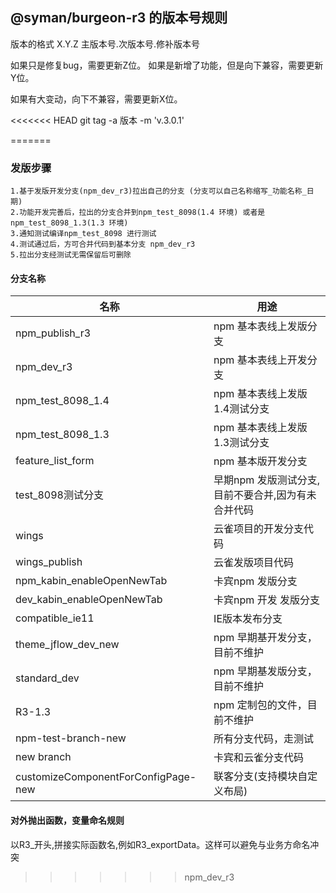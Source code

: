 ## @syman/burgeon-r3  的版本号规则
版本的格式
X.Y.Z
主版本号.次版本号.修补版本号

如果只是修复bug，需要更新Z位。
如果是新增了功能，但是向下兼容，需要更新Y位。

如果有大变动，向下不兼容，需要更新X位。

<<<<<<< HEAD
git tag -a 版本 -m 'v.3.0.1'

=======
### 发版步骤
    1.基于发版开发分支(npm_dev_r3)拉出自己的分支 (分支可以自己名称缩写_功能名称_日期)
    2.功能开发完善后，拉出的分支合并到npm_test_8098(1.4 环境) 或者是npm_test_8098_1.3(1.3 环境)
    3.通知测试编译npm_test_8098 进行测试
    4.测试通过后，方可合并代码到基本分支 npm_dev_r3    
    5.拉出分支经测试无需保留后可删除 


#### 分支名称
  
|  名称 |  用途  |
| ------------ | ------------ |
| npm_publish_r3  | npm 基本表线上发版分支   |
| npm_dev_r3  | npm 基本表线上开发分支   |
| npm_test_8098_1.4  | npm 基本表线上发版1.4测试分支   |
| npm_test_8098_1.3  | npm 基本表线上发版1.3测试分支   |
| feature_list_form   | npm 基本版开发分支   |
| test_8098测试分支   | 早期npm 发版测试分支,目前不要合并,因为有未合并代码   |
| wings   | 云雀项目的开发分支代码  |
| wings_publish   | 云雀发版项目代码   |
|npm_kabin_enableOpenNewTab |卡宾npm 发版分支|
|dev_kabin_enableOpenNewTab |卡宾npm 开发 发版分支|
|compatible_ie11|IE版本发布分支|
|theme_jflow_dev_new |npm 早期基开发分支，目前不维护|
|standard_dev |npm 早期基发版分支，目前不维护|
|R3-1.3 |npm 定制包的文件，目前不维护|
|npm-test-branch-new |所有分支代码，走测试|
|new branch |卡宾和云雀分支代码|
|customizeComponentForConfigPage-new|联客分支(支持模块自定义布局)|


#### 对外抛出函数，变量命名规则
以R3_开头,拼接实际函数名,例如R3_exportData。这样可以避免与业务方命名冲突
>>>>>>> npm_dev_r3

